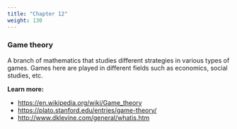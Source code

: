 ```yaml
---
title: "Chapter 12"
weight: 130
---
```


### Game theory

A branch of mathematics that studies different strategies in various types of games.
Games here are played in different fields such as economics, social studies, etc.

**Learn more:**
* https://en.wikipedia.org/wiki/Game_theory
* https://plato.stanford.edu/entries/game-theory/
* http://www.dklevine.com/general/whatis.htm

